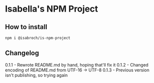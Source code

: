 # Isabella's NPM Project

## How to install
```bash
npm i @isabroch/is-npm-project
```

## Changelog
0.1.1 - Rewrote README.md by hand, hoping that'll fix it
0.1.2 - Changed encoding of README.md from UTF-16 -> UTF-8
0.1.3 - Previous version isn't publishing, so trying again